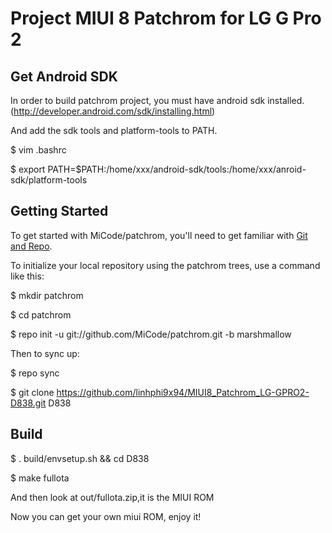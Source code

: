 Project MIUI 8 Patchrom for LG G Pro 2
===========

Get Android SDK
----------------

In order to build patchrom project, you must have android sdk installed.(http://developer.android.com/sdk/installing.html)

And add the sdk tools and platform-tools to PATH.

$ vim .bashrc

$ export PATH=$PATH:/home/xxx/android-sdk/tools:/home/xxx/anroid-sdk/platform-tools

Getting Started
---------------

To get started with MiCode/patchrom, you'll need to get
familiar with [Git and Repo](http://source.android.com/download/using-repo).

To initialize your local repository using the patchrom trees, use a command like this:

$ mkdir patchrom

$ cd patchrom

$ repo init -u git://github.com/MiCode/patchrom.git -b marshmallow

Then to sync up:

$ repo sync

$ git clone https://github.com/linhphi9x94/MIUI8_Patchrom_LG-GPRO2-D838.git D838

Build
--------
$ . build/envsetup.sh && cd D838

$ make fullota

And then look at out/fullota.zip,it is the MIUI ROM

Now you can get your own miui ROM, enjoy it!
